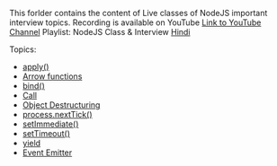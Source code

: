 This forlder contains the content of Live classes of NodeJS important interview topics.
Recording is available on YouTube
[Link to YouTube Channel](https://www.youtube.com/channel/UC0WKTSptW8OoMePQjGAubBQ?sub_confirmation=1)
Playlist: NodeJS Class & Interview [Hindi](https://www.youtube.com/watch?v=zSooc0r_6I4&list=PLIfcYFqzDXHmT0DByR0bbAFtEWfcOMShP)

Topics:

- [apply()](/nodeJS-interview-questions/individual-questions-with-example/apply.js)
- [Arrow functions](/nodeJS-interview-questions/individual-questions-with-example/Arrowfunction.js)
- [bind()](/nodeJS-interview-questions/individual-questions-with-example/bind.js)
- [Call](/nodeJS-interview-questions/individual-questions-with-example/Call.js)
- [Object Destructuring](/nodeJS-interview-questions/individual-questions-with-example/ObjectDestructuring.js)
- [process.nextTick()](/nodeJS-interview-questions/individual-questions-with-example/process.nextTick.js)
- [setImmediate()](/nodeJS-interview-questions/individual-questions-with-example/setimmediate.js)
- [setTimeout()](/nodeJS-interview-questions/individual-questions-with-example/settimout.js)
- [yield](/nodeJS-interview-questions/individual-questions-with-example/yields.js)
- [Event Emitter](/nodeJS-interview-questions/individual-questions-with-example/event_emitter)
